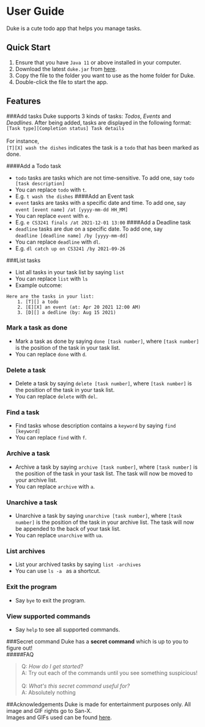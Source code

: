 # User Guide
Duke is a cute todo app that helps you manage tasks.

## Quick Start
1. Ensure that you have ```Java 11``` or above installed in your computer.
2. Download the latest ```duke.jar``` from [here](https://github.com/luodan01/ip/releases/tag/v0.2).
3. Copy the file to the folder you want to use as the home folder for Duke.
4. Double-click the file to start the app. 

## Features

###Add tasks
Duke supports 3 kinds of tasks: *Todos*, *Events* and *Deadlines*. After being added, tasks
are displayed in the following format: </br>
```[Task type][Completion status] Task details``` </br></br>
For instance, </br>
```[T][X] wash the dishes``` indicates the task is a ```todo``` that has been marked as done.

####Add a Todo task
- ```todo``` tasks are tasks which are not time-sensitive. To add one,
say ```todo [task description]```
- You can replace ```todo``` with ```t```.
- E.g. ```t wash the dishes```
####Add an Event task
- ```event``` tasks are tasks with a specific date and time. To add one,
  say  </br> ```event [event name] /at [yyyy-mm-dd HH_MM]```
- You can replace ```event``` with ```e```.
- E.g. ```e CS3241 finals /at 2021-12-01 13:00```
####Add a Deadline task
- ```deadline``` tasks are due on a specific date. To add one,
  say  </br> ```deadline [deadline name] /by [yyyy-mm-dd]```
- You can replace ```deadline``` with ```dl```.
- E.g. ```dl catch up on CS3241 /by 2021-09-26```

###List tasks
- List all tasks in your task list by saying ```list```
- You can replace ```list``` with ```ls``` </br>
- Example outcome:
```
Here are the tasks in your list:
    1. [T][] a todo
    2. [E][X] an event (at: Apr 20 2021 12:00 AM)
    3. [D][] a dedline (by: Aug 15 2021)
```

### Mark a task as done
- Mark a task as done by saying ```done [task number]```, where 
```[task number]``` is the position of the task in your task list. 
- You can replace ```done``` with ```d```.

### Delete a task
- Delete a task by saying ```delete [task number]```, where
  ```[task number]``` is the position of the task in your task list. 
- You can replace ```delete``` with ```del```.

### Find a task
- Find tasks whose description contains a ```keyword``` by saying ```find [keyword]```
- You can replace ```find``` with ```f```.

### Archive a task
- Archive a task by saying ```archive [task number]```, where
  ```[task number]``` is the position of the task in your task list. The task will now be moved to your archive list.
- You can replace ```archive``` with ```a```.

### Unarchive a task
- Unarchive a task by saying ```unarchive [task number]```, where
  ```[task number]``` is the position of the task in your archive list. The task will now be appended to the back of your task list.
- You can replace ```unarchive``` with ```ua```.

### List archives
- List your archived tasks by saying ```list -archives```
- You can use ```ls -a ``` as a shortcut.

### Exit the program
- Say ```bye``` to exit the program.

### View supported commands
- Say ```help``` to see all supported commands.

###Secret command
Duke has a **secret command** which is up to you to figure out!</br>
#####FAQ
>Q: *How do I get started?* </br>
A: Try out each of the commands until you see something suspicious! </br></br>
Q: *What's this secret command useful for?* </br>
A: Absolutely nothing

##Acknowledgements
Duke is made for entertainment purposes only. All image and GIF rights go to San-X.
</br> Images and GIFs used can be found [here](https://www.line-stickers.com/corocoro-coronya/).